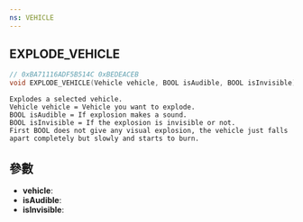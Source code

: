 ```yaml
---
ns: VEHICLE
---
```

## EXPLODE_VEHICLE

```c
// 0xBA71116ADF5B514C 0xBEDEACEB
void EXPLODE_VEHICLE(Vehicle vehicle, BOOL isAudible, BOOL isInvisible);
```

```
Explodes a selected vehicle.  
Vehicle vehicle = Vehicle you want to explode.  
BOOL isAudible = If explosion makes a sound.  
BOOL isInvisible = If the explosion is invisible or not.  
First BOOL does not give any visual explosion, the vehicle just falls apart completely but slowly and starts to burn.  
```

## 參數
* **vehicle**: 
* **isAudible**: 
* **isInvisible**: 

